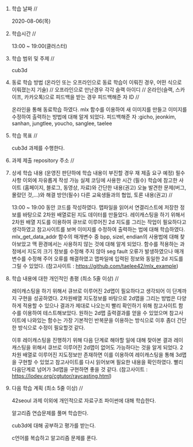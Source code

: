 1. 학습 날짜 // 

    2020-08-06(목)
 
2. 학습시간 // 

    13:00 ~ 19:00(클러스터)

3. 학습 범위 및 주제 // 
    
    cub3d

4. 동료 학습 방법 (온라인 또는 오프라인으로 동료 학습이 이뤄진 경우, 어떤 식으로 이뤄졌는지 기술) // 오프라인으로 만난경우 각각 슬랙 아이디 // 온라인(슬랙, 스카이프, 카카오톡)으로 피드백을 받는 경우 피드백해준 자 ID // 

    온라인을 통해 동료학습 하였다. mlx 함수를 이용하여 새 이미지를 만들고 이미지를 수정하여 출력하는 방법에 대해 알게 되었다. 피드백해준 자 :gicho, jeonkim, sanhan, jungtlee, youcho, sanglee, taelee

5. 학습 목표 //

    cub3d 과제를 수행한다.
    
6. 과제 제출 repository 주소 // 
    
    
    
7. 상세 학습 내용 (운영진 판단하에 학습 내용이 부진할 경우 재 제출 요구 예정) 필수사항 이외에 자유롭게 작성 가능 실제 코딩에 사용한 시간 (필수) 학습에 참고한 사이트 (홈페이지, 블로그, 동영상, 자료)와 간단한 내용(권고) 오늘 발견한 문제(버그, 몰랐던 것,...)와 해결 방안(필수) 다른 교육생들과의 협업, 토론 내용(권고) //
    
    13:00 ~ 19:00 동안 코드를 작성하였다.
    맵파일을 읽어서 연결리스트에 저장한 정보를 바탕으로 2차원 배열로된 지도 데이터를 만들었다. 레이캐스팅을 하기 위해서 2차원 배열 지도를 이용하여 큐브로 이루어진 2d 지도를 그리는 작업이 필요하다고 생각하였고 참고사이트를 보며 이미지를 수정하여 출력하는 법에 대해 학습하였다. mlx_get_data_addr 함수의 매개변수 중 bpp, sizel, endian의 사용법에 대해 찾아보았고 맥 환경에서는 사용하지 않는 것에 대해 알게 되었다. 함수를 적용하는 과정에서 지도의 크기 정보를 수정해 주지 않아 seg fault 오류가 발생하였으나 매개변수를 수정해 주어 오류를 해결하였고 맵파일에 입력된 정보와 동일한 2d 지도를 그릴 수 있었다. 
    (참고사이트 : https://github.com/taelee42/mlx_example)
    
    
8. 학습 내용에 대한 개인적인 총평 (최소 5줄 이상) //

   레이캐스팅을 하기 위해서 큐브로 이루어진 2d맵이 필요하다고 생각되어 이 단계까지 구현을 성공하였다. 2차원배열 지도정보를 바탕으로 2d맵을 그리는 방법은 다양하게 적용할 수 있으나 결과가 제대로 나오는지 빨리 확인하기 위해 참고사이트 함수를 이용하여 테스트해보았다. 원하는 2d맵 출력결과를 얻을 수 있었으며 참고사이트에 나와있는 함수는 가장 기본적인 반복문을 이용하는 방식으로 이후 좀더 간단한 방식으로 수정이 필요할것 같다.
   
   이후 레이캐스팅을 진행하기 위해 다음 단계로 해야할 일에 대해 찾아본 결과 레이캐스팅을 위해서 큐브로 이루어진 2d맵이 없어도 가능하다는 것을 알게 되었다. 2차원 배열로 이루어진 지도정보만 존재하면 이를 이용하여 레이캐스팅을 통해 3d맵을 구현할 수 있었고 참고사이트를 다시 읽어보며 필요한 내용을 확인하였다. 빨리 다음단계로 넘어가 3d맵을 구현하면 좋을 것 같다. (참고사이트 : https://lodev.org/cgtutor/raycasting.html)
   
9. 다음 학습 계획 (최소 5줄 이상) // 
    
    42seoul 과제 이외에 개인적으로 자료구조 파이썬에 대해 학습한다.
    
    알고리즘 연습문제를 풀며 학습한다.
    
    cub3d에 대해 공부하고 평가를 받는다.
    
    c언어를 복습하고 알고리즘 문제를 푼다.